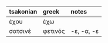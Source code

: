 | tsakonian   | greek   | notes      |
|:------------|:--------|:-----------|
| έχου        | έχω     |            |
| σατσινέ     | φετινός | -ε, -α, -ε |
